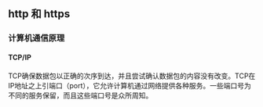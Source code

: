 ## http 和 https
### 计算机通信原理

#### TCP/IP
TCP确保数据包以正确的次序到达，并且尝试确认数据包的内容没有改变。TCP在IP地址之上引端口（port），它允许计算机通过网络提供各种服务。一些端口号为不同的服务保留，而且这些端口号是众所周知。
